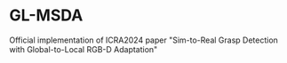 # GL-MSDA
Official implementation of ICRA2024 paper "Sim-to-Real Grasp Detection with Global-to-Local RGB-D Adaptation"
